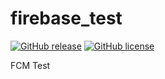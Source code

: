 # firebase_test

[![GitHub release](https://img.shields.io/github/release/b1oki/firebase_test?maxAge=2592000&style=for-the-badge)](https://github.com/b1oki/firebase_test)
[![GitHub license](https://img.shields.io/github/license/b1oki/firebase_test?style=for-the-badge)](https://github.com/b1oki/firebase_test)

FCM Test
